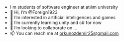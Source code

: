 - I m students of software engineer at atılım university
- 👋 Hi, I’m @Foreign1923
- 👀 I’m interested in artificial intelligences and games 
- 🌱 I’m currently learning unity and c# for now
- 💞️ I’m looking to collaborate on ...
- 📫 You can reach me at orkunozdemir25@gmail.com

<!---
Foreign1923/Foreign1923 is a ✨ special ✨ repository because its `README.md` (this file) appears on your GitHub profile.
You can click the Preview link to take a look at your changes.
--->
